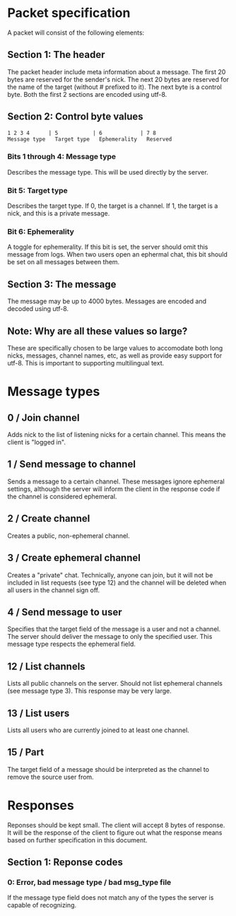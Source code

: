 # Packet specification
A packet will consist of the following elements:

## Section 1: The header
The packet header include meta information about a message.
The first 20 bytes are reserved for the sender's nick. The next 20 bytes are 
reserved for the name of the target (without # prefixed to it). The next byte
is a control byte. Both the first 2 sections are encoded using utf-8.

## Section 2: Control byte values
```
1 2 3 4      | 5           | 6            | 7 8
Message type   Target type   Ephemerality   Reserved
```
### Bits 1 through 4: Message type
Describes the message type. This will be used directly by the server.

### Bit 5: Target type
Describes the target type. If 0, the target is a channel. If 1, the target
is a nick, and this is a private message.

### Bit 6: Ephemerality
A toggle for ephemerality. If this bit is set, the server should omit this
message from logs. When two users open an ephermal chat, this bit should be
set on all messages between them.

## Section 3: The message
The message may be up to 4000 bytes. Messages are encoded and decoded using
utf-8.

## Note: Why are all these values so large?
These are specifically chosen to be large values to accomodate both long nicks, 
messages, channel names, etc, as well as provide easy support for utf-8. This is
important to supporting multilingual text.

# Message types
## 0 / Join channel
Adds nick to the list of listening nicks for a certain channel. This means the
client is "logged in".

## 1 / Send message to channel
Sends a message to a certain channel. These messages ignore ephemeral settings,
although the server will inform the client in the response code if the channel
is considered ephemeral.

## 2 / Create channel
Creates a public, non-ephemeral channel.

## 3 / Create ephemeral channel
Creates a "private" chat. Technically, anyone can join, but it will not be
included in list requests (see type 12) and the channel will be deleted when
all users in the channel sign off.

## 4 / Send message to user
Specifies that the target field of the message is a user and not a channel.
The server should deliver the message to only the specified user. This message
type respects the ephemeral field.

## 12 / List channels
Lists all public channels on the server. Should not list ephemeral channels
(see message type 3). This response may be very large.

## 13 / List users
Lists all users who are currently joined to at least one channel.

## 15 / Part
The target field of a message should be interpreted as the channel to remove
the source user from.

# Responses
Reponses should be kept small. The client will accept 8 bytes of response. It
will be the response of the client to figure out what the response means based
on further specification in this document.

## Section 1: Reponse codes
### 0: Error, bad message type / bad msg\_type file
If the message type field does not match any of the types the server is capable
of recognizing.
